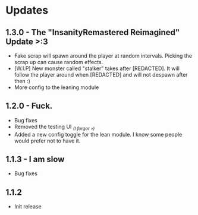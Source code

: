 ﻿# Updates

## 1.3.0 - The "InsanityRemastered Reimagined" Update >:3
- Fake scrap will spawn around the player at random intervals. Picking the scrap up can cause random effects.
- [W.I.P] New monster called "stalker" takes after [REDACTED]. It will follow the player around when [REDACTED] and will not despawn after then :)
- More config to the leaning module

## 1.2.0 - Fuck.
- Bug fixes
- Removed the testing UI <sub>*(I forgor 💀)*</sub>
- Added a new config toggle for the lean module. I know some people would prefer not to have it.

## 1.1.3 - I am slow
- Bug fixes

## 1.1.2
- Init release
